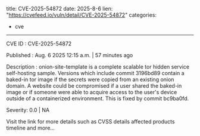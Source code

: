  
title: CVE-2025-54872
date: 2025-8-6
lien: "https://cvefeed.io/vuln/detail/CVE-2025-54872"
categories:
  - cve
---

CVE ID : CVE-2025-54872

Published :  Aug. 6
2025
12:15 a.m. | 57 minutes ago

Description : onion-site-template is a complete
scalable tor hidden service self-hosting sample. Versions which include commit 3196bd89 contain a baked-in tor image if the secrets were copied from an existing onion domain. A website could be compromised if a user shared the baked-in image
or if someone were able to acquire access to the user's device outside of a containerized environment. This is fixed by commit bc9ba0fd.

Severity: 0.0 | NA

Visit the link for more details
such as CVSS details
affected products
timeline
and more...

